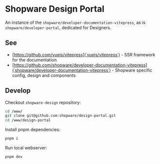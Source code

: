 # Shopware Design Portal

An instance of the `shopware/developer-documentation-vitepress`, as is `shopware/developer-portal`, dedicated for
Designers.

## See

- [https://github.com/vuejs/vitepress](˙vuejs/vitepress˙) - SSR framework for the documentation
- [https://github.com/shopware/developer-documentation-vitepress](˙shopware/developer-documentation-vitepress˙) -
  Shopware specific config, design and components

## Develop

Checkout `shopware-design` repository:

```bash
cd /www/
git clone git@github.com:shopware/design-portal.git
cd /www/design-portal
```

Install pnpm dependencies:

```bash
pnpm i
```

Run local webserver:

```bash
pnpm dev
```
